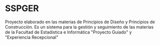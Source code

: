 # SSPGER
Proyecto elaborado en las materias de Principios de Diseño y Principios de Construcción. 
Es un sistema para la gestión y seguimiento de las materias de la Facultad de Estadística e Informática "Proyecto Guiado" y "Experiencia Recepcional"

